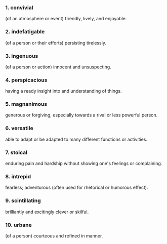 ### 1. convivial

(of an atmosphere or event) friendly, lively, and enjoyable.

### 2. indefatigable

(of a person or their efforts) persisting tirelessly.

### 3. ingenuous

(of a person or action) innocent and unsuspecting.

### 4. perspicacious

having a ready insight into and understanding of things.

### 5. magnanimous

generous or forgiving, especially towards a rival or less powerful person.

### 6. versatile

able to adapt or be adapted to many different functions or activities.

### 7. stoical

enduring pain and hardship without showing one's feelings or complaining.

### 8. intrepid

fearless; adventurous (often used for rhetorical or humorous effect).

### 9. scintillating

brilliantly and excitingly clever or skilful.

### 10. urbane

(of a person) courteous and refined in manner.
